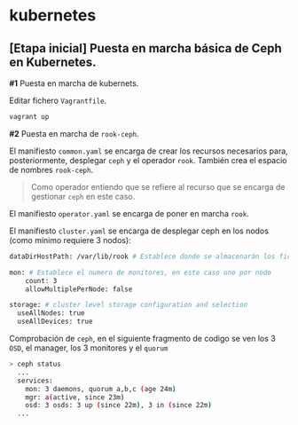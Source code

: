 # kubernetes


## [Etapa inicial] Puesta en marcha básica de Ceph en Kubernetes.

**#1** Puesta en marcha de kubernets.

Editar fichero `Vagrantfile`.

```bash
vagrant up
```

**#2** Puesta en marcha de `rook-ceph`.

El manifiesto `common.yaml` se encarga de crear los recursos necesarios para, posteriormente, desplegar `ceph` y el operador `rook`. También crea el espacio de nombres `rook-ceph`.

> Como operador entiendo que se refiere al recurso que se encarga de gestionar `ceph` en este caso.

El manifiesto `operator.yaml` se encarga de poner en marcha `rook`.

El manifiesto `cluster.yaml` se encarga de desplegar ceph en los nodos (como mínimo requiere 3 nodos):

```bash
dataDirHostPath: /var/lib/rook # Establece donde se almacenarán los ficheros de configuración de ceph

mon: # Establece el numero de monitores, en este caso uno por nodo
    count: 3
    allowMultiplePerNode: false

storage: # cluster level storage configuration and selection
  useAllNodes: true
  useAllDevices: true
```

Comprobación de `ceph`, en el siguiente fragmento de codigo se ven los 3 `OSD`, el manager, los 3 monitores y el `quorum`

```bash
> ceph status
  ...
  services:
    mon: 3 daemons, quorum a,b,c (age 24m)
    mgr: a(active, since 23m)
    osd: 3 osds: 3 up (since 22m), 3 in (since 22m)
  ...
```
